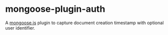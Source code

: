 mongoose-plugin-auth
====================

A [mongoose.js](https://github.com/LearnBoost/mongoose/) plugin to capture document creation timestamp with optional user identifier.
